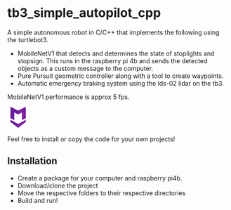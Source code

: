 # tb3_simple_autopilot_cpp
A simple autonomous robot in C/C++ that implements the following using the turtlebot3.
* MobileNetV1 that detects and determines the state of stoplights and stopsign. This runs in the raspberry pi 4b and sends the detected objects as a custom message to the computer.
* Pure Pursuit geometric controller along with a tool to create waypoints.
* Automatic emergency braking system using the lds-02 lidar on the tb3.

MobileNetV1 performance is approx 5 fps.

![alt text](https://github.com/adam-p/markdown-here/raw/master/src/common/images/icon48.png "Robot Flow Structure")

Feel free to install or copy the code for your own projects!

## Installation
* Create a package for your computer and raspberry pi4b.
* Download/clone the project
* Move the respective folders to their respective directories
* Build and run!
